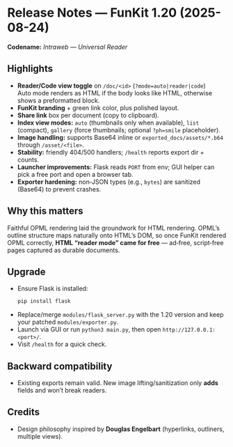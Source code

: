 # Release Notes — FunKit 1.20  (2025-08-24)

**Codename:** *Intraweb — Universal Reader*

## Highlights
- **Reader/Code view toggle** on `/doc/<id>` (`?mode=auto|reader|code`)  
  Auto mode renders as HTML if the body looks like HTML, otherwise shows a preformatted block.
- **FunKit branding** + green link color, plus polished layout.
- **Share link** box per document (copy to clipboard).
- **Index view modes:** `auto` (thumbnails only when available), `list` (compact), `gallery` (force thumbnails; optional `?ph=smile` placeholder).
- **Image handling:** supports Base64 inline or `exported_docs/assets/*.b64` through `/asset/<file>`.
- **Stability:** friendly 404/500 handlers; `/health` reports export dir + counts.
- **Launcher improvements:** Flask reads `PORT` from env; GUI helper can pick a free port and open a browser tab.
- **Exporter hardening:** non‑JSON types (e.g., `bytes`) are sanitized (Base64) to prevent crashes.

## Why this matters
Faithful OPML rendering laid the groundwork for HTML rendering. OPML’s outline structure maps naturally onto HTML’s DOM, so once FunKit rendered OPML correctly, **HTML “reader mode” came for free** — ad‑free, script‑free pages captured as durable documents.

## Upgrade
- Ensure Flask is installed:
  ```bash
  pip install flask
  ```
- Replace/merge `modules/flask_server.py` with the 1.20 version and keep your patched `modules/exporter.py`.
- Launch via GUI or run `python3 main.py`, then open `http://127.0.0.1:<port>/`.
- Visit `/health` for a quick check.

## Backward compatibility
- Existing exports remain valid. New image lifting/sanitization only **adds** fields and won’t break readers.

## Credits
- Design philosophy inspired by **Douglas Engelbart** (hyperlinks, outliners, multiple views).
